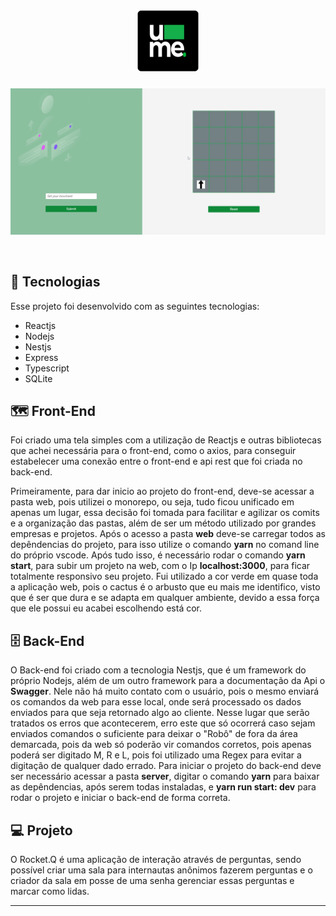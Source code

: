 <h1 align="center">
  <img alt="Ume" title="UME" src="https://raw.githubusercontent.com/davisllv/projectume/7e9b987322657244d2b62f3d5d6be3f018005a78/assets/logo_ume.svg" width="100px" />
</h1>

<p align="center">
 <img src="https://github.com/davisllv/projectume/blob/main/assets/Recording%202022-02-04%20at%2020.17.11.gif?raw=true" alt="PRs welcome!" />
</p>

<br>

## 🚀 Tecnologias

Esse projeto foi desenvolvido com as seguintes tecnologias:

- Reactjs
- Nodejs
- Nestjs
- Express
- Typescript
- SQLite

## 🗺 Front-End

Foi criado uma tela simples com a utilização de Reactjs e outras bibliotecas que achei necessária para o front-end, como o axios, para conseguir estabelecer uma conexão entre o front-end e api rest que foi criada no back-end.

Primeiramente, para dar inicio ao projeto do front-end, deve-se acessar a pasta web, pois utilizei o monorepo, ou seja, tudo ficou unificado em apenas um lugar, essa decisão foi tomada para facilitar e agilizar os comits e a organização das pastas, além de ser um método utilizado por grandes empresas e projetos. Após o acesso a pasta **web** deve-se carregar todos as depêndencias do projeto, para isso utilize o comando **yarn** no comand line do próprio vscode. Após tudo isso, é necessário rodar o comando **yarn start**, para subir um projeto na web, com o Ip **localhost:3000**, para ficar totalmente responsivo seu projeto.
Fui utilizado a cor verde em quase toda a aplicação web, pois o cactus é o arbusto que eu mais me identifico, visto que é ser que dura e se adapta em qualquer ambiente, devido a essa força que ele possui eu acabei escolhendo está cor.

## 🗄 Back-End

O Back-end foi criado com a tecnologia Nestjs, que é um framework do próprio Nodejs, além de um outro framework para a documentação da Api o **Swagger**. Nele não há muito contato com o usuário, pois o mesmo enviará os comandos da web para esse local, onde será processado os dados enviados para que seja retornado algo ao cliente. Nesse lugar que serão tratados os erros que acontecerem, erro este que só ocorrerá caso sejam enviados comandos o suficiente para deixar o "Robô" de fora da área demarcada, pois da web só poderão vir comandos corretos, pois apenas poderá ser digitado M, R e L, pois foi utilizado uma Regex para evitar a digitação de qualquer dado errado. Para iniciar o projeto do back-end deve ser necessário acessar a pasta **server**, digitar o comando **yarn** para baixar as depêndencias, após serem todas instaladas, e **yarn run start: dev** para rodar o projeto e iniciar o back-end de forma correta.



## 💻 Projeto

O Rocket.Q é uma aplicação de interação através de perguntas, sendo possível criar uma sala para internautas anônimos fazerem perguntas e o criador da sala em posse de uma senha gerenciar essas perguntas e marcar como lidas.


---

